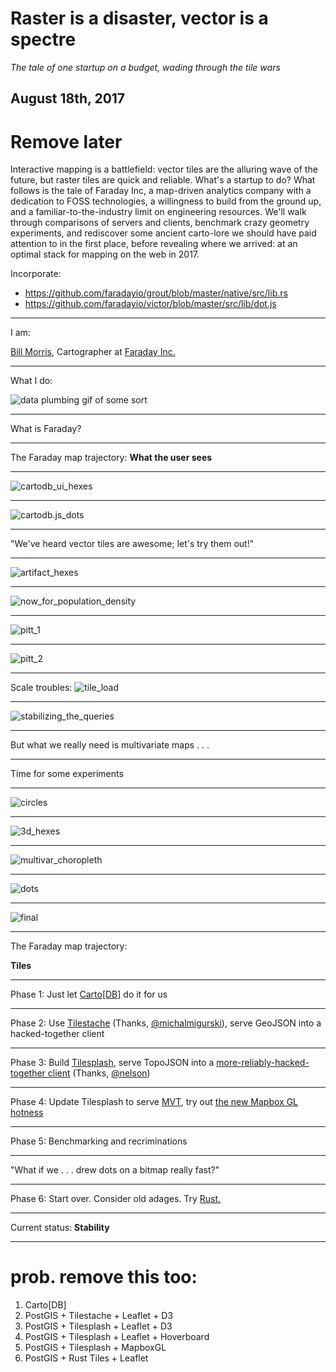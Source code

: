 # Raster is a disaster, vector is a spectre

_The tale of one startup on a budget, wading through the tile wars_

August 18th, 2017
---

# Remove later
Interactive mapping is a battlefield: vector tiles are the alluring wave of the future, but raster tiles are quick and reliable. What's a startup to do? What follows is the tale of Faraday Inc, a map-driven analytics company with a dedication to FOSS technologies, a willingness to build from the ground up, and a familiar-to-the-industry limit on engineering resources. We'll walk through comparisons of servers and clients, benchmark crazy geometry experiments, and rediscover some ancient carto-lore we should have paid attention to in the first place, before revealing where we arrived: at an optimal stack for mapping on the web in 2017.

Incorporate: 
- https://github.com/faradayio/grout/blob/master/native/src/lib.rs
- https://github.com/faradayio/victor/blob/master/src/lib/dot.js

---

I am:

[Bill Morris](https://twitter.com/vtcraghead), Cartographer at [Faraday Inc.](https://www.faraday.io/)

---

What I do:

![data plumbing gif of some sort](https://www.dropbox.com/s/4zy5iur3y57c8q9/docbrown.gif?dl=1)

---

What is Faraday?

---

The Faraday map trajectory: 
__What the user sees__

---

![cartodb_ui_hexes](https://www.dropbox.com/s/wm9fve8wc2qjgxm/12481925823_0de4e3eb99_o.png?dl=1)

---

![cartodb.js_dots](https://www.dropbox.com/s/k4irnz2t5l0ibxq/12521606114_6f51b71226_o.png?dl=1)

---

"We've heard vector tiles are awesome; let's try them out!"

---

![artifact_hexes](https://www.dropbox.com/s/w954kb9qhx25lgn/13126900385_8e7cd637d9_o.png?dl=1)

---

![now_for_population_density](https://www.dropbox.com/s/vjyrmkn09v243e5/14947042810_63bbdcbc35_o.png?dl=1)

---

![pitt_1](https://www.dropbox.com/s/9lyeisl3uci528n/Screenshot%202015-08-27%2009.35.24.png?dl=1)

---

![pitt_2](https://www.dropbox.com/s/c2cymxfa62tgxo9/Screenshot%202015-08-27%2009.39.14.png?dl=1)

---

Scale troubles:
![tile_load](https://www.dropbox.com/s/bej6deko227otw6/Screenshot%202015-10-02%2011.58.32.png?dl=1)

---

![stabilizing_the_queries](https://www.dropbox.com/s/qpnutal1xzrhmbl/Screenshot%202016-07-13%2018.26.12.png?dl=1)

---

But what we really need is multivariate maps . . .

---

Time for some experiments

---

![circles](https://www.dropbox.com/s/9rkgkm4z84g58ke/nested_graduated_symbol.png?dl=1)

---

![3d_hexes](https://www.dropbox.com/s/4kj7fmdrhuj1lvn/Screenshot%202016-10-27%2012.07.56.png?dl=1)

---

![multivar_choropleth](https://www.dropbox.com/s/jv0cv9tkvs8pkcl/Screenshot%202016-11-22%2018.44.53.png?dl=1)

---

![dots](https://www.dropbox.com/s/ikjk5dk3gr7u1hx/Screenshot%202016-11-22%2019.35.42.png?dl=1)

---

![final](https://www.dropbox.com/s/weyrxkyg1t8y18i/Screenshot%202017-05-25%2010.12.16.png?dl=1)

---

The Faraday map trajectory:

__Tiles__

---

Phase 1: Just let [Carto[DB]](https://faraday.carto.com/builder/f056ea4e-7758-11e5-b0b9-0ea31932ec1d/embed) do it for us

---

Phase 2: Use [Tilestache](http://tilestache.org/) (Thanks, [@michalmigurski](https://twitter.com/michalmigurski)), serve GeoJSON into a hacked-together client

---

Phase 3: Build [Tilesplash](https://github.com/faradayio/tilesplash), serve TopoJSON into a [more-reliably-hacked-together client](http://bl.ocks.org/wboykinm/7393674) (Thanks, [@nelson](https://twitter.com/nelson))

---

Phase 4: Update Tilesplash to serve [MVT](https://www.mapbox.com/vector-tiles/specification/), try out [the new Mapbox GL hotness](https://twitter.com/vtcraghead/status/887698981303832576)

---

Phase 5: Benchmarking and recriminations

---

"What if we . . . drew dots on a bitmap really fast?"

---

Phase 6: Start over. Consider old adages. Try [Rust.](https://www.rust-lang.org/en-US/)

---

Current status: __Stability__

---

# prob. remove this too:

1. Carto[DB]
2. PostGIS + Tilestache + Leaflet + D3
3. PostGIS + Tilesplash + Leaflet + D3
4. PostGIS + Tilesplash + Leaflet + Hoverboard
5. PostGIS + Tilesplash + MapboxGL
6. PostGIS + Rust Tiles + Leaflet